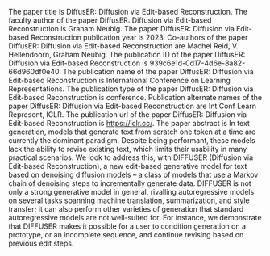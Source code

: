 The paper title is DiffusER: Diffusion via Edit-based Reconstruction.
The faculty author of the paper DiffusER: Diffusion via Edit-based Reconstruction is Graham Neubig.
The paper DiffusER: Diffusion via Edit-based Reconstruction publication year is 2023.
Co-authors of the paper DiffusER: Diffusion via Edit-based Reconstruction are Machel Reid, V. Hellendoorn, Graham Neubig.
The publication ID of the paper DiffusER: Diffusion via Edit-based Reconstruction is 939c6e1d-0d17-4d6e-8a82-66d960df0e40.
The publication name of the paper DiffusER: Diffusion via Edit-based Reconstruction is International Conference on Learning Representations.
The publication type of the paper DiffusER: Diffusion via Edit-based Reconstruction is conference.
Publication alternate names of the paper DiffusER: Diffusion via Edit-based Reconstruction are Int Conf Learn Represent, ICLR.
The publication url of the paper DiffusER: Diffusion via Edit-based Reconstruction is https://iclr.cc/.
The paper abstract is In text generation, models that generate text from scratch one token at a time are currently the dominant paradigm. Despite being performant, these models lack the ability to revise existing text, which limits their usability in many practical scenarios. We look to address this, with DIFFUSER (Diffusion via Edit-based Reconstruction), a new edit-based generative model for text based on denoising diffusion models – a class of models that use a Markov chain of denoising steps to incrementally generate data. DIFFUSER is not only a strong generative model in general, rivalling autoregressive models on several tasks spanning machine translation, summarization, and style transfer; it can also perform other varieties of generation that standard autoregressive models are not well-suited for. For instance, we demonstrate that DIFFUSER makes it possible for a user to condition generation on a prototype, or an incomplete sequence, and continue revising based on previous edit steps.

